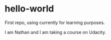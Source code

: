# hello-world
First repo, using currently for learning purposes.

I am Nathan and I am taking a course on Udacity.
